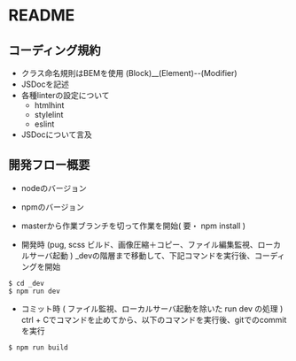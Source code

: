 # README

## コーディング規約
- クラス命名規則はBEMを使用 (Block)__(Element)--(Modifier)
- JSDocを記述
- 各種linterの設定について
  - htmlhint
  - stylelint
  - eslint
- JSDocについて言及

## 開発フロー概要
- nodeのバージョン
- npmのバージョン

- masterから作業ブランチを切って作業を開始( 要・ npm install )

-  開発時 (pug, scss ビルド、画像圧縮＋コピー、ファイル編集監視、ローカルサーバ起動 )
_devの階層まで移動して、下記コマンドを実行後、コーディングを開始
```
$ cd _dev
$ npm run dev
```

-  コミット時 ( ファイル監視、ローカルサーバ起動を除いた run dev の処理 )
ctrl + Cでコマンドを止めてから、以下のコマンドを実行後、gitでのcommitを実行
```
$ npm run build
```
